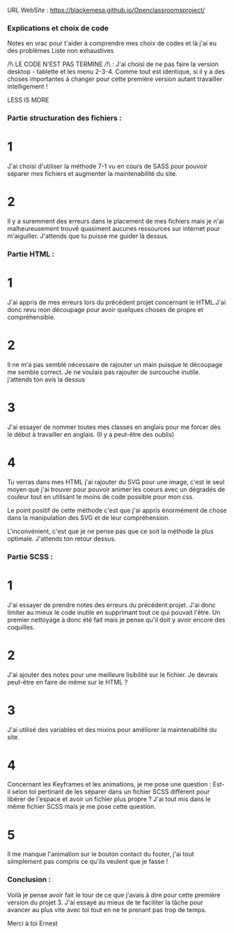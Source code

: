 
URL WebSite : https://blackemesa.github.io/Openclassroomsproject/


### Explications et choix de code 


Notes en vrac pour t'aider à comprendre mes choix de codes et là j'ai eu des problèmes
Liste non exhaustives


/!\ LE CODE N'EST PAS TERMINE /!\ : J'ai choisi de ne pas faire la version desktop - tablette et les menu 2-3-4. Comme tout est identique, si il y a des choses importantes à changer pour cette première version autant travailler intelligement ! 

LESS IS MORE 


### Partie structuration des fichiers :

# 1 
J'ai choisi d'utiliser la méthode 7-1 vu en cours de SASS pour pouvoir séparer mes fichiers et augmenter la maintenabilité du site. 

# 2 
Il y a suremment des erreurs dans le placement de mes fichiers mais je n'ai malheureusement trouvé quasiment aucunes ressources sur internet pour m'aiguiller. J'attends que tu puisse me guider là dessus.

### Partie HTML :

# 1
J'ai appris de mes erreurs lors du précédent projet concernant le HTML.J'ai donc revu mon découpage pour avoir quelques choses de propre et compréhensible. 
# 2
Il ne m'a pas semblé nécessaire de rajouter un main puisque le découpage me semble correct. Je ne voulais pas rajouter de surcouche inutile. j'attends ton avis la dessus
# 3
J'ai essayer de nommer toutes mes classes en anglais pour me forcer dès le début à travailler en anglais. (Il y a peut-être des oublis)
# 4 
Tu verras dans mes HTML j'ai rajouter du SVG pour une image, c'est le seul moyen que j'ai trouver pour pouvoir animer les coeurs avec un dégradés de couleur tout en utilisant le moins de code possible pour mon css. 

Le point positif de cette méthode c'est que j'ai appris énormément de chose dans la manipulation des SVG et de leur compréhension.

L'inconvénient, c'est que je ne pense pas que ce soit la méthode la plus optimale. J'attends ton retour dessus.

### Partie SCSS :

# 1 
J'ai essayer de prendre notes des erreurs du précédent projet. J'ai donc limiter au mieux le code inutile en supprimant tout ce qui pouvait l'être. Un premier nettoyage à donc été fait mais je pense qu'il doit y avoir encore des coquilles.

# 2 
J'ai ajouter des notes pour une meilleure lisibilité sur le fichier. Je devrais peut-être en faire de même sur le HTML ?

# 3
J'ai utilisé des variables et des mixins pour améliorer la maintenabilité du site. 

# 4 
Concernant les Keyframes et les animations, je me pose une question : Est-il selon toi pertinant de les séparer dans un fichier SCSS différent pour libérer de l'espace et avoir un fichier plus propre ? 
J'ai tout mis dans le même fichier SCSS mais je me pose cette question. 

# 5 
Il me manque l'animation sur le bouton contact du footer, j'ai tout siimplement pas compris ce qu'ils veulent que je fasse !

### Conclusion :

Voilà je pense avoir fait le tour de ce que j'avais à dire pour cette première version du projet 3. J'ai essayé au mieux de te faciliter la tâche pour avancer au plus vite avec toi tout en ne te prenant pas trop de temps. 

Merci à toi Ernest

